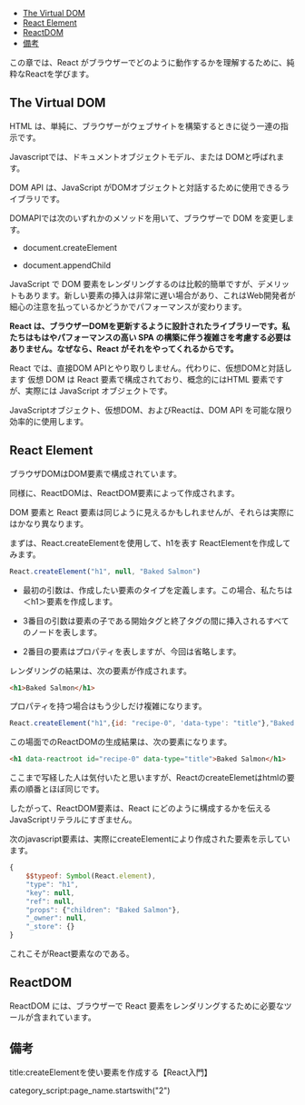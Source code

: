 







- [The Virtual DOM](#the-virtual-dom)
- [React Element](#react-element)
- [ReactDOM](#reactdom)
- [備考](#備考)

この章では、React がブラウザーでどのように動作するかを理解するために、純粋なReactを学びます。



## The Virtual DOM

HTML は、単純に、ブラウザーがウェブサイトを構築するときに従う一連の指示です。

Javascriptでは、ドキュメントオブジェクトモデル、または DOMと呼ばれます。

DOM API は、JavaScript がDOMオブジェクトと対話するために使用できるライブラリです。

DOMAPIでは次のいずれかのメソッドを用いて、ブラウザーで DOM を変更します。 

- document.createElement 

- document.appendChild


JavaScript で DOM 要素をレンダリングするのは比較的簡単ですが、デメリットもあります。新しい要素の挿入は非常に遅い場合があり、これはWeb開発者が細心の注意を払っているかどうかでパフォーマンスが変わります。


**React は、ブラウザーDOMを更新するように設計されたライブラリーです。私たちはもはやパフォーマンスの高い SPA の構築に伴う複雑さを考慮する必要はありません。なぜなら、React がそれをやってくれるからです。**

React では、直接DOM APIとやり取りしません。代わりに、仮想DOMと対話します
仮想 DOM は React 要素で構成されており、概念的にはHTML 要素ですが、実際には JavaScript オブジェクトです。

JavaScriptオブジェクト、仮想DOM、およびReactは、DOM API を可能な限り効率的に使用します。



## React Element


ブラウザDOMはDOM要素で構成されています。

同様に、ReactDOMは、ReactDOM要素によって作成されます。

DOM 要素と React 要素は同じように見えるかもしれませんが、それらは実際にはかなり異なります。 


まずは、React.createElementを使用して、h1を表す ReactElementを作成してみます。

```js
React.createElement("h1", null, "Baked Salmon")
```

- 最初の引数は、作成したい要素のタイプを定義します。この場合、私たちは＜h1＞要素を作成します。 

- 3番目の引数は要素の子である開始タグと終了タグの間に挿入されるすべてのノードを表します。
- 2番目の要素はプロパティを表しますが、今回は省略します。

レンダリングの結果は、次の要素が作成されます。

```html
<h1>Baked Salmon</h1>
```


プロパティを持つ場合はもう少しだけ複雑になります。

```js
React.createElement("h1",{id: "recipe-0", 'data-type': "title"},"Baked Salmon")
```

この場面でのReactDOMの生成結果は、次の要素になります。

```html
<h1 data-reactroot id="recipe-0" data-type="title">Baked Salmon</h1>
```

ここまで写経した人は気付いたと思いますが、ReactのcreateElemetはhtmlの要素の順番とほぼ同じです。


したがって、ReactDOM要素は、React にどのように構成するかを伝える JavaScriptリテラルにすぎません。

次のjavascript要素は、実際にcreateElementにより作成された要素を示しています。

```js
{
    $$typeof: Symbol(React.element),
    "type": "h1",
    "key": null,
    "ref": null,
    "props": {"children": "Baked Salmon"},
    "_owner": null,
    "_store": {}
}
```

これこそがReact要素なのである。




## ReactDOM

ReactDOM には、ブラウザーで React 要素をレンダリングするために必要なツールが含まれています。



## 備考


title:createElementを使い要素を作成する【React入門】



category_script:page_name.startswith("2")